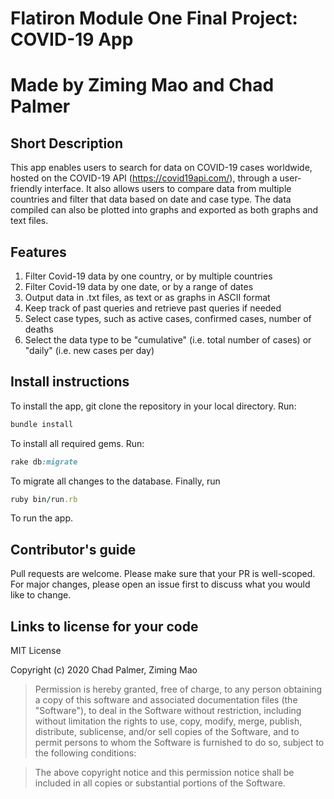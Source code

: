 # Flatiron Module One Final Project: COVID-19 App
# Made by Ziming Mao and Chad Palmer

## Short Description

This app enables users to search for data on COVID-19 cases worldwide, hosted on the COVID-19 API (https://covid19api.com/), through a user-friendly interface. It also allows users to compare data from multiple countries and filter that data based on date and case type. The data compiled can also be plotted into graphs and exported as both graphs and text files. 

## Features

1. Filter Covid-19 data by one country, or by multiple countries
2. Filter Covid-19 data by one date, or by a range of dates
3. Output data in .txt files, as text or as graphs in ASCII format
4. Keep track of past queries and retrieve past queries if needed
5. Select case types, such as active cases, confirmed cases, number of deaths
6. Select the data type to be "cumulative" (i.e. total number of cases) or "daily" (i.e. new cases per day)

## Install instructions

To install the app, git clone the repository in your local directory. Run:
```ruby
bundle install
```
To install all required gems. Run:
```ruby
rake db:migrate 
```
To migrate all changes to the database. Finally, run 
```ruby
ruby bin/run.rb 
```
To run the app. 

## Contributor's guide

Pull requests are welcome. Please make sure that your PR is well-scoped.
For major changes, please open an issue first to discuss what you would like to change.

## Links to license for your code

MIT License

Copyright (c) 2020 Chad Palmer, Ziming Mao

> Permission is hereby granted, free of charge, to any person obtaining a copy of this software and associated documentation files (the "Software"), to deal in the Software without restriction, including without limitation the rights to use, copy, modify, merge, publish, distribute, sublicense, and/or sell copies of the Software, and to permit persons to whom the Software is furnished to do so, subject to the following conditions: 

> The above copyright notice and this permission notice shall be included in all copies or substantial portions of the Software.